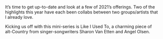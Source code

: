 It’s time to get up-to-date and look at a few of 2021’s offerings.  Two of the highlights this year have each been collabs between two groups/artists that I already love.

Kicking us off with this mini-series is Like I Used To, a charming piece of alt-Country from singer-songwriters Sharon Van Etten and Angel Olsen.
